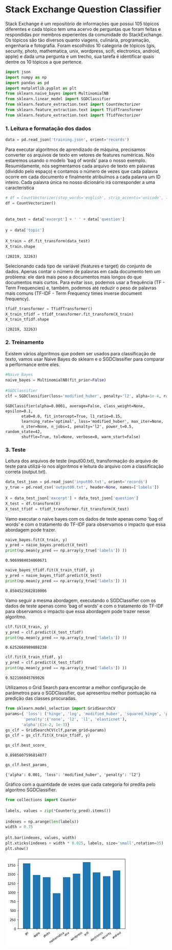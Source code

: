 
# Stack Exchange Question Classifier

Stack Exchange é um repositório de informações que possui 105 tópicos diferentes e cada tópico tem uma acervo de perguntas que foram feitas e respondidas por membros experientes da comunidade do StackExchange. Os tópicos são tão diversos quanto viagens, culinária, programação, engenharia e fotografia. Foram escolhidos 10 categoria de tópicos (gis, security, photo, mathematica, unix, wordpress, scifi, electronics, android, apple) e dada uma pergunta e um trecho, sua tarefa é identificar quais dentre os 10 tópicos a que pertence.


```python
import json
import numpy as np
import pandas as pd
import matplotlib.pyplot as plt
from sklearn.naive_bayes import MultinomialNB
from sklearn.linear_model import SGDClassifier
from sklearn.feature_extraction.text import CountVectorizer
from sklearn.feature_extraction.text import TfidfTransformer
from sklearn.feature_extraction.text import TfidfVectorizer
```

### 1. Leitura e formatação dos dados


```python
data = pd.read_json('training.json', orient='records')
```

Para executar algoritmos de aprendizado de máquina, precisamos converter os arquivos de texto em vetores de features numéricas. Nós estaremos usando o modelo 'bag of words' para o nosso exemplo. Resumidamente, nós segmentamos cada arquivo de texto em palavras (dividido pelo espaço) e contamos o número de vezes que cada palavra ocorre em cada documento e finalmente atribuímos a cada palavra um ID inteiro. Cada palavra única no nosso dicionário irá corresponder a uma característica 


```python
# df = CountVectorizer(stop_words='english', strip_accents='unicode', lowercase=True, min_df=3, max_df=0.9, ngram_range=(1, 2), max_features=19000)
df = CountVectorizer()


data_test = data['excerpt'] + ' ' + data['question']

y = data['topic']

X_train = df.fit_transform(data_test)
X_train.shape

```




    (20219, 32263)



Selecionando cada tipo de variável (features e target) do conjunto de dados. Apenas contar o número de palavras em cada documento tem um problema: ele dará mais peso a documentos mais longos do que documentos mais curtos. Para evitar isso, podemos usar a frequência (TF - Term Frequencies) e, também, podemos até reduzir o peso de palavras mais comuns (TF-IDF - Term Frequency times inverse document frequency).


```python
tfidf_transformer = TfidfTransformer()
X_train_tfidf = tfidf_transformer.fit_transform(X_train)
X_train_tfidf.shape
```




    (20219, 32263)



### 2. Treinamento

Existem vários algoritmos que podem ser usados para classificação de texto, vamos usar Naive Bayes do sklearn e o SGDClassifier para comparar a performance entre eles.


```python
#Naive Bayes
naive_bayes = MultinomialNB(fit_prior=False)

#SGDClassifier
clf = SGDClassifier(loss='modified_huber', penalty='l2', alpha=1e-4, random_state=42)
```




    SGDClassifier(alpha=0.0001, average=False, class_weight=None, epsilon=0.1,
           eta0=0.0, fit_intercept=True, l1_ratio=0.15,
           learning_rate='optimal', loss='modified_huber', max_iter=None,
           n_iter=None, n_jobs=1, penalty='l2', power_t=0.5, random_state=42,
           shuffle=True, tol=None, verbose=0, warm_start=False)



### 3. Teste

Leitura dos arquivos de teste (input00.txt), transformação do arquivo de teste para utilizá-lo nos algoritmos e leitura do arquivo com a classificação correta (output.txt). 


```python
data_test_json = pd.read_json('input00.txt', orient='records')
y_true = pd.read_csv('output00.txt', header=None, names=['labels'])

X = data_test_json['excerpt'] + data_test_json['question']
X_test = df.transform(X)
X_test_tfidf = tfidf_transformer.fit_transform(X_test)
```

Vamo executar o naive bayes com os dados de teste apenas como 'bag of words' e com o tratamento do TF-IDF para observamos o impacto que essa abordagem pode trazer.


```python
naive_bayes.fit(X_train, y)
y_pred = naive_bayes.predict(X_test)
print(np.mean(y_pred == np.array(y_true['labels']) ))
```

    0.9069984034060671
    


```python
naive_bayes_tfidf.fit(X_train_tfidf, y)
y_pred = naive_bayes_tfidf.predict(X_test)
print(np.mean(y_pred == np.array(y_true['labels']) ))
```

    0.8504523682810006
    

Vamo seguir a mesma abordagem, executando o SGDClassifier com os dados de teste apenas como 'bag of words' e com o tratamento do TF-IDF para observamos o impacto que essa abordagem pode trazer nesse algoritmo.


```python
clf.fit(X_train, y)
y_pred = clf.predict(X_test_tfidf)
print(np.mean(y_pred == np.array(y_true['labels']) ))
```

    0.6252660989888238
    


```python
clf.fit(X_train_tfidf, y)
y_pred = clf.predict(X_test_tfidf)
print(np.mean(y_pred == np.array(y_true['labels']) ))
```

    0.922166045769026
    

Utilizamos o Grid Search para encontrar a melhor configuração de parâmetros para o SGDClassifier, que apresentou melhor pontuação na predição das classes procuradas.


```python
from sklearn.model_selection import GridSearchCV
params={ 'loss': ('hinge', 'log', 'modified_huber', 'squared_hinge', 'perceptron'),
        'penalty':('none', 'l2', 'l1', 'elasticnet'), 
       'alpha':(1e-2, 1e-3)}
gs_clf = GridSearchCV(clf,param_grid=params)
gs_clf = gs_clf.fit(X_train_tfidf, y)
```


```python
gs_clf.best_score_
```




    0.8985607596814877




```python
gs_clf.best_params_
```




    {'alpha': 0.001, 'loss': 'modified_huber', 'penalty': 'l2'}



Gráfico com a quantidade de vezes que cada categoria foi predita pelo algoritmo SGDClassifier.


```python
from collections import Counter

labels, values = zip(*Counter(y_pred).items())

indexes = np.arange(len(labels))
width = 0.75

plt.bar(indexes, values, width)
plt.xticks(indexes + width * 0.025, labels, size='small',rotation=35)
plt.show()
```


![png](output_25_0.png)


